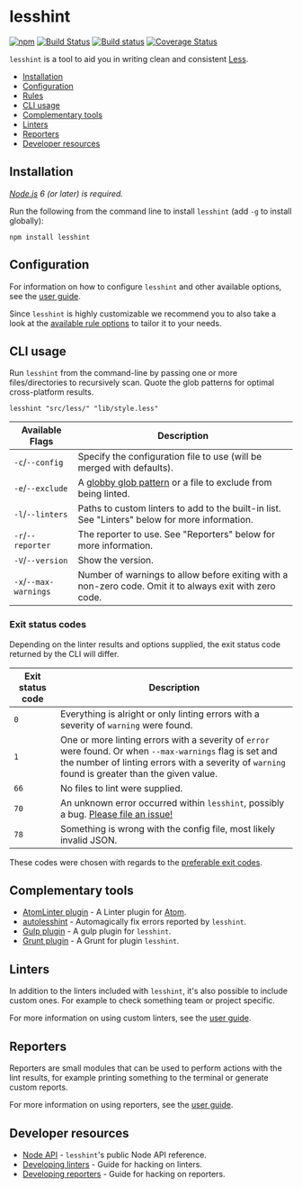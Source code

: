 # lesshint
[![npm](https://img.shields.io/npm/v/lesshint.svg)](https://www.npmjs.com/package/lesshint)
[![Build Status](https://travis-ci.org/lesshint/lesshint.svg?branch=master)](https://travis-ci.org/lesshint/lesshint)
[![Build status](https://ci.appveyor.com/api/projects/status/d1u4477uxtv6dygk/branch/master?svg=true)](https://ci.appveyor.com/project/lesshint/lesshint/branch/master)
[![Coverage Status](https://coveralls.io/repos/lesshint/lesshint/badge.svg?branch=master)](https://coveralls.io/r/lesshint/lesshint?branch=master)

`lesshint` is a tool to aid you in writing clean and consistent [Less](http://lesscss.org/).

* [Installation](#installation)
* [Configuration](#configuration)
* [Rules](/lib/linters/README.md)
* [CLI usage](#cli-usage)
* [Complementary tools](#complementary-tools)
* [Linters](#linters)
* [Reporters](#reporters)
* [Developer resources](#developer-resources)

## Installation
_[Node.js](https://nodejs.org/) 6 (or later) is required._

Run the following from the command line to install `lesshint` (add `-g` to install globally):

```
npm install lesshint
```

## Configuration
For information on how to configure `lesshint` and other available options, see the [user guide](/docs/user-guide/configuration.md).

Since `lesshint` is highly customizable we recommend you to also take a look at the [available rule options](/lib/linters/README.md) to tailor it to your needs.

## CLI usage
Run `lesshint` from the command-line by passing one or more files/directories to recursively scan. Quote the glob patterns for optimal cross-platform results.

```
lesshint "src/less/" "lib/style.less"
```

Available Flags         | Description
----------------------|---------------------
`-c`/`--config`       | Specify the configuration file to use (will be merged with defaults).
`-e`/`--exclude`      | A [globby glob pattern](https://www.npmjs.com/package/globby) or a file to exclude from being linted.
`-l`/`--linters`      | Paths to custom linters to add to the built-in list. See "Linters" below for more information.
`-r`/`--reporter`     | The reporter to use. See "Reporters" below for more information.
`-V`/`--version`      | Show the version.
`-x`/`--max-warnings` | Number of warnings to allow before exiting with a non-zero code. Omit it to always exit with zero code.

### Exit status codes
Depending on the linter results and options supplied, the exit status code returned by the CLI will differ.

Exit status code   | Description
-------------------|----------------------------------------------
`0`                | Everything is alright or only linting errors with a severity of `warning` were found.
`1`                | One or more linting errors with a severity of `error` were found. Or when `--max-warnings` flag is set and the number of linting errors with a severity of `warning` found is greater than the given value.
`66`               | No files to lint were supplied.
`70`               | An unknown error occurred within `lesshint`, possibly a bug. [Please file an issue!](https://github.com/lesshint/lesshint/issues/new)
`78`               | Something is wrong with the config file, most likely invalid JSON.

These codes were chosen with regards to the [preferable exit codes](http://www.gsp.com/cgi-bin/man.cgi?section=3&topic=sysexits).

## Complementary tools
* [AtomLinter plugin](https://atom.io/packages/linter-lesshint) - A Linter plugin for [Atom](https://atom.io/).
* [autolesshint](https://www.npmjs.com/package/autolesshint) - Automagically fix errors reported by `lesshint`.
* [Gulp plugin](https://www.npmjs.com/package/gulp-lesshint) - A gulp plugin for `lesshint`.
* [Grunt plugin](https://www.npmjs.com/package/grunt-lesshint) - A Grunt for plugin `lesshint`.

## Linters
In addition to the linters included with `lesshint`, it's also possible to include custom ones. For example to check something team or project specific.

For more information on using custom linters, see the [user guide](/docs/user-guide/linters.md).

## Reporters
Reporters are small modules that can be used to perform actions with the lint results, for example printing something to the terminal or generate custom reports.

For more information on using reporters, see the [user guide](/docs/user-guide/reporters.md).

## Developer resources
* [Node API](/docs/developer-guide/API.md) - `lesshint`'s public Node API reference.
* [Developing linters](/docs/developer-guide/linters.md) - Guide for hacking on linters.
* [Developing reporters](/docs/developer-guide/reporters.md) - Guide for hacking on reporters.
